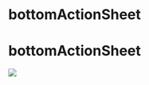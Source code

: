 # bottomActionSheet
# bottomActionSheet

![](https://github.com/godtosee/bottomActionSheetTests/raw/master/Logo/git_see.png)



